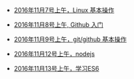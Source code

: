 <!-- # 这是我的代码笔记

## 我是H2

### 我是H3

#### 我是H4

##### 我是H5

###### 我是H6

我是 p 标签

我是 p 标签

[百度](http://baidu.com)

**加粗**

*倾斜*

![rocket](./sky.jpg)

```js
console("aaaa")
相当于pre标签
```
我们正在学习 `javascript` 可好玩了

- 无序列表
- first commit
- first commit
- first commit
- first commit


1. 有序列表
2. 有序列表
3. 有序列表
4. 有序列表

表格 table

| Header One     | Header Two     |
| :------------- | :------------- |
| Item One       | Item Two       | -->




- [2016年11月7号上午，Linux 基本操作](./20161107.md)

- [2016年11月8号上午, Github 入门](./20161108.md)

- [2016年11月9号上午，git/github 基本操作](./20161109.md)

- [2016年11月12号上午，nodejs ](./20161112.md)

- [2016年11月13号上午，学习ES6 ](./20161113.md)
